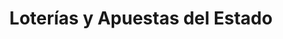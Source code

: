 ---
title: "Loterías y Apuestas del Estado"
url: /santiago-de-compostela/loterias-y-apuestas-del-estado-rua-de-santa-clara/
shop: lotería
---